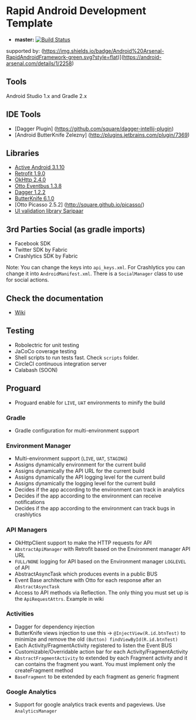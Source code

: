 Rapid Android Development Template
==================================

* **master:** [![Build Status](https://circleci.com/gh/spirosoik/RapidAndroidFramework/tree/master.svg?style=shield&circle-token=7cefb05d9be631244a292f24a1eb2da96660a21d)](https://circleci.com/gh/spirosoik/RapidAndroidApp/tree/master)

supported by: (https://img.shields.io/badge/Android%20Arsenal-RapidAndroidFramework-green.svg?style=flat)](https://android-arsenal.com/details/1/2258)

## Tools
Android Studio 1.x and Gradle 2.x

## IDE Tools
* [Dagger Plugin] (https://github.com/square/dagger-intellij-plugin)
* [Android ButterKnife Zelezny] (http://plugins.jetbrains.com/plugin/7369)

## Libraries
* [Active Android 3.1.10](https://github.com/pardom/ActiveAndroid)
* [Retrofit 1.9.0](http://square.github.io/retrofit/)
* [OkHttp 2.4.0](http://square.github.io/okhttp/)
* [Otto Eventbus 1.3.8](http://square.github.io/otto/)
* [Dagger 1.2.2](http://square.github.io/dagger/)
* [ButterKnife 6.1.0](https://github.com/JakeWharton/butterknife)
* [Otto Picasso 2.5.2] (http://square.github.io/picasso/)
* [UI validation library Saripaar](https://github.com/ragunathjawahar/android-saripaar)

## 3rd Parties Social (as gradle imports)
* Facebook SDK
* Twitter SDK by Fabric
* Crashlytics SDK by Fabric

Note: You can change the keys into ```api_keys.xml```. For Crashlytics you can change it into ```AndroidManifest.xml```. There is a ```SocialManager``` class
to use for social actions.

## Check the documentation

* [Wiki](https://github.com/spirosoik/RapidAndroidApp/wiki)

## Testing
* Robolectric for unit testing
* JaCoCo coverage testing
* Shell scripts to run tests fast. Check ```scripts``` folder.
* CircleCI continuous integration server
* Calabash (SOON)

## Proguard
* Proguard enable for ```LIVE```, ```UAT``` environments to minify the build


### Gradle
* Gradle configuration for multi-environment support

### Environment Manager
* Multi-environment support (```LIVE```, ```UAT```, ```STAGING```)
* Assigns dynamically environment for the current build
* Assigns dynamically the API URL for the current build
* Assigns dynamically the API logging level for the current build
* Assigns dynamically the logging level for the current build
* Decides if the app according to the environment can track in analytics
* Decides if the app according to the environment can receive notifications
* Decides if the app according to the environment can track bugs in crashlytics

### API Managers
* OkHttpClient support to make the HTTP requests for API
* ```AbstractApiManager``` with Retrofit based on the Environment manager API URL
* ```FULL/NONE``` logging for API based on the Environment manager ```LOGLEVEL``` of API
* AbstractAsyncTask which produces events in a public BUS
* Event Base architecture with Otto for each response after an ```AbstractAsyncTask```
* Access to API methods via Reflection. The only thing you must set up is the ```ApiRequestAttrs```. Example in wiki

### Activities
* Dagger for dependency injection
* ButterKnife views injection to use this -> ```@InjectView(R.id.btnTest)``` to minimize and remove the old ```(Button) findViewById(R.id.btnTest)```
* Each Activity/FragmentActivity registered to listen the Event BUS
* Customizable/Overridable action bar for each Activity/FragmentActivity
* ```AbstractFragmentActivity``` to extended by each Fragment activity and it can contains the fragment you want. You must implement only the createFragment method
* ```BaseFragment``` to be extended by each fragment as generic fragment

### Google Analytics
* Support for google analytics track events and pageviews. Use ```AnalyticsManager```

